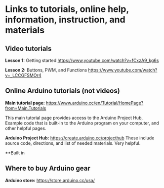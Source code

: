 # Links to tutorials, online help, information, instruction, and materials


## Video tutorials
**Lesson 1:** Getting started
https://www.youtube.com/watch?v=fCxzA9_kg6s

**Lesson 2:** Buttons, PWM, and Functions
https://www.youtube.com/watch?v=_LCCGFSMOr4


## Online Arduino tutorials (not videos)
**Main tutorial page:** https://www.arduino.cc/en/Tutorial/HomePage?from=Main.Tutorials

This main tutorial page provides access to the Arduino Project Hub, Example code that is built-in to the Arduino program on your computer, and other helpful pages.

**Arduino Project Hub:** https://create.arduino.cc/projecthub
These include source code, directions, and list of needed materials. Very helpful.

**Built in 

## Where to buy Arduino gear
**Arduino store:**
https://store.arduino.cc/usa/

